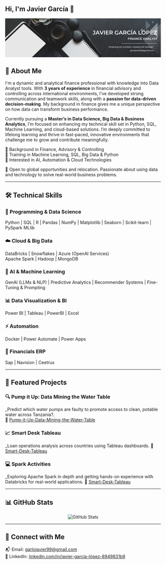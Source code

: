 ## Hi, I'm Javier García 👋

![Banner de Javier](https://github.com/JavierGarLo/JavierGarLo/raw/main/Black%20and%20White%20Simple%20Art%20Director%20LinkedIn%20Banner.png)

<!--
**JavierGarLo/JavierGarLo** is a ✨ _special_ ✨ repository because its `README.md` (this file) appears on your GitHub profile.
-->
## 🧠 About Me

I'm a dynamic and analytical finance professional with knowledge into Data Analyst tools. With **3 years of experience** in financial advisory and controlling across international environments, I’ve developed strong communication and teamwork skills, along with a **passion for data-driven decision-making**. My background in finance gives me a unique perspective on how data can transform business performance.

Currently pursuing a **Master’s in Data Science, Big Data & Business Analytics**, I’m focused on enhancing my technical skill set in Python, SQL, Machine Learning, and cloud-based solutions. I’m deeply committed to lifelong learning and thrive in fast-paced, innovative environments that challenge me to grow and contribute meaningfully.

🔹 Background in Finance, Advisory & Controlling  
🔹 Training in Machine Learning, SQL, Big Data & Python  
🔹 Interested in AI, Automation & Cloud Technologies

📍 Open to global opportunities and relocation. Passionate about using data and technology to solve real-world business problems.

---

## 🛠️ Technical Skills

### 📌 Programming & Data Science  
Python | SQL | R | Pandas | NumPy | Matplotlib | Seaborn | Scikit-learn | PySpark MLlib

### ☁️ Cloud & Big Data  
DataBricks | Snowflakes | Azure (OpenAI Services)  
Apache Spark | Hadoop | MongoDB 

### 🤖 AI & Machine Learning  
GenAI (LLMs & NLP) | Predictive Analytics | Recommender Systems | Fine-Tuning & Prompting

### 📊 Data Visualization & BI  
Power BI | Tableau | PowerBI | Excel

### ⚡ Automation  
Docker | Power Automate | Power Apps

### 🎯 Financials ERP
Sap | Navision | Ceetrus

---

## 🚀 Featured Projects

### 🔍 Pump it Up: Data Mining the Water Table  
_Predict which water pumps are faulty to promote access to clean, potable water across Tanzania?.  
🔗 [Pump-it-Up-Data-Mining-the-Water-Table](https://github.com/JavierGarLo/Pump-it-Up-Data-Mining-the-Water-Table)

### 📈 Smart Desk Tableau
_Loan operations analysis across countries using Tableau dashboards.
🔗 [Smart-Desk-Tableau](https://github.com/JavierGarLo/Smart-Desk-Tableau)

### 💻 Spark Activities
_Exploring Apache Spark in depth and getting hands-on experience with Databricks for real-world applications.
🔗 [Smart-Desk-Tableau](https://github.com/JavierGarLo/Smart-Desk-Tableau)

---

## 📊 GitHub Stats

<p align="center">
  <img src="https://github-readme-stats.vercel.app/api?username=JavierGarLo&show_icons=true&theme=radical" alt="GitHub Stats" />
</p>

---

## 🔗 Connect with Me

📬 Email: garlojavier99@gmail.com  
🔗 LinkedIn: [linkedin.com/in/javier-garcía-lópez-8949831b9](https://www.linkedin.com/in/javier-garc%C3%ADa-l%C3%B3pez-8949831b9)
